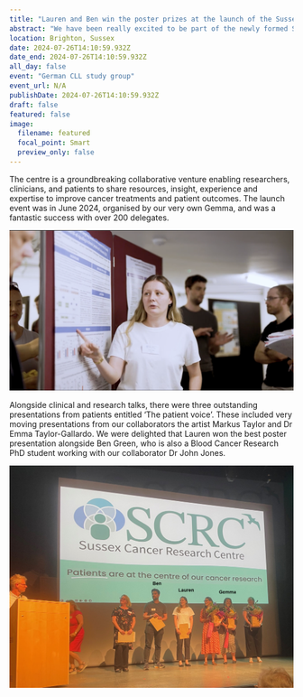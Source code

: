 ```yaml
---
title: "Lauren and Ben win the poster prizes at the launch of the Sussex Cancer Research Centre (SCRC)."
abstract: "We have been really excited to be part of the newly formed Sussex Cancer Research Centre (https://sussexcancer.org)."
location: Brighton, Sussex
date: 2024-07-26T14:10:59.932Z
date_end: 2024-07-26T14:10:59.932Z
all_day: false
event: "German CLL study group"
event_url: N/A
publishDate: 2024-07-26T14:10:59.932Z
draft: false
featured: false
image:
  filename: featured
  focal_point: Smart
  preview_only: false
---
```

The centre is a groundbreaking collaborative venture enabling researchers, clinicians, and patients to share resources, insight, experience and expertise to improve cancer treatments and patient outcomes. The launch event was in June 2024, organised by our very own Gemma, and was a fantastic success with over 200 delegates.  

![](Lauren.png)

Alongside clinical and research talks, there were three outstanding presentations from patients entitled ‘The patient voice’.  These included very moving presentations from our collaborators the artist Markus Taylor and Dr Emma Taylor-Gallardo. We were delighted that Lauren won the best poster presentation alongside Ben Green, who is also a Blood Cancer Research PhD student working with our collaborator Dr John Jones.  

![](SCRC.png)
